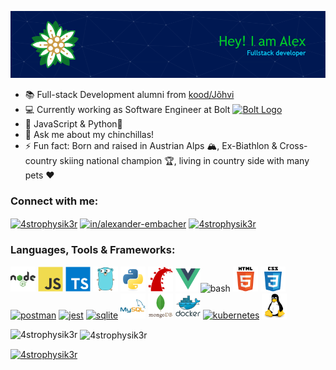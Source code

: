 ![Banner-Image](github-header-image.png)

- 📚 Full-stack Development alumni from [kood/Jõhvi](https://kood.tech)
- 💻 Currently working as Software Engineer at Bolt <a href="https://bolt.eu/" target="_blank" rel="noreferrer"><img src="https://encrypted-tbn0.gstatic.com/images?q=tbn:ANd9GcQx1H_B-JOAdeOsG_CAW4uMloqDrinyzwo8cw&s" alt="Bolt Logo" width="20" height="20" style="background-color: transparent;"/></a>
- 🌱 JavaScript & Python🐍
- 💬 Ask me about my chinchillas!
- ⚡ Fun fact: Born and raised in Austrian Alps 🏔️, Ex-Biathlon & Cross-country skiing national champion 🏆, living in country side with many pets ❤️

<h3 align="left">Connect with me:</h3>
<p align="left">
<a href="https://github.com/4strophysik3r" target="blank"><img align="center" src="https://raw.githubusercontent.com/rahuldkjain/github-profile-readme-generator/master/src/images/icons/Social/github.svg" alt="4strophysik3r" height="40" width="40" style="background-color: transparent;"/></a>
<a href="https://linkedin.com/in/in/alexander-embacher" target="blank"><img align="center" src="https://raw.githubusercontent.com/rahuldkjain/github-profile-readme-generator/master/src/images/icons/Social/linked-in-alt.svg" alt="in/alexander-embacher" height="40" width="40" style="background-color: transparent;"/></a>
<a href="https://dev.to/4strophysik3r" target="blank"><img align="center" src="https://raw.githubusercontent.com/rahuldkjain/github-profile-readme-generator/master/src/images/icons/Social/devto.svg" alt="4strophysik3r" height="40" width="40" style="background-color: transparent;"/></a>
</p>

<h3 align="left">Languages, Tools & Frameworks:</h3>
<p align="left"> 
<a href="https://nodejs.org" target="_blank" rel="noreferrer"><img src="https://raw.githubusercontent.com/devicons/devicon/master/icons/nodejs/nodejs-original-wordmark.svg" alt="nodejs" width="40" height="40" style="background-color: transparent;"/></a> 
<a href="https://developer.mozilla.org/en-US/docs/Web/JavaScript" target="_blank" rel="noreferrer"><img src="https://raw.githubusercontent.com/devicons/devicon/master/icons/javascript/javascript-original.svg" alt="javascript" width="40" height="40" style="background-color: transparent;"/></a>
<a href="https://www.typescriptlang.org/" target="_blank" rel="noreferrer"><img src="https://raw.githubusercontent.com/devicons/devicon/master/icons/typescript/typescript-original.svg" alt="typescript" width="40" height="40" style="background-color: transparent;"/></a> 
<a href="https://golang.org" target="_blank" rel="noreferrer"><img src="https://raw.githubusercontent.com/devicons/devicon/master/icons/go/go-original.svg" alt="go" width="40" height="40" style="background-color: transparent;"/></a>
<a href="https://www.python.org/" target="_blank" rel="noreferrer"><img src="https://github.com/devicons/devicon/blob/master/icons/python/python-original.svg" alt="python" width="40" height="40" style="background-color: transparent;"/></a>
<a href="https://rubyonrails.org/" target="_blank" rel="noreferrer"><img src="https://raw.githubusercontent.com/devicons/devicon/master/icons/rails/rails-plain.svg" alt="ruby-on-rails" width="40" height="40" style="background-color: transparent;"/></a>
<a href="https://vuejs.org/" target="_blank" rel="noreferrer"><img src="https://github.com/devicons/devicon/blob/master/icons/vuejs/vuejs-original.svg" alt="vue" width="40" height="40" style="background-color: transparent;"/></a
<a href="https://www.gnu.org/software/bash/" target="_blank" rel="noreferrer"><img src="https://www.vectorlogo.zone/logos/gnu_bash/gnu_bash-icon.svg" alt="bash" width="40" height="40" style="background-color: transparent;"/></a> 
<a href="https://www.w3.org/html/" target="_blank" rel="noreferrer"><img src="https://raw.githubusercontent.com/devicons/devicon/master/icons/html5/html5-original-wordmark.svg" alt="html5" width="40" height="40" style="background-color: transparent;"/></a> 
<a href="https://www.w3schools.com/css/" target="_blank" rel="noreferrer"><img src="https://raw.githubusercontent.com/devicons/devicon/master/icons/css3/css3-original-wordmark.svg" alt="css3" width="40" height="40" style="background-color: transparent;"/></a> 
<a href="https://postman.com" target="_blank" rel="noreferrer"><img src="https://www.vectorlogo.zone/logos/getpostman/getpostman-icon.svg" alt="postman" width="40" height="40" style="background-color: transparent;"/></a> 
<a href="https://jestjs.io" target="_blank" rel="noreferrer"><img src="https://www.vectorlogo.zone/logos/jestjsio/jestjsio-icon.svg" alt="jest" width="40" height="40" style="background-color: transparent;"/></a> 
<a href="https://www.sqlite.org/" target="_blank" rel="noreferrer"><img src="https://www.vectorlogo.zone/logos/sqlite/sqlite-icon.svg" alt="sqlite" width="40" height="40" style="background-color: transparent;"/></a> 
<a href="https://www.mysql.com/" target="_blank" rel="noreferrer"><img src="https://raw.githubusercontent.com/devicons/devicon/master/icons/mysql/mysql-original-wordmark.svg" alt="mysql" width="40" height="40" style="background-color: transparent;"/></a> 
<a href="https://www.mongodb.com/" target="_blank" rel="noreferrer"><img src="https://raw.githubusercontent.com/devicons/devicon/master/icons/mongodb/mongodb-original-wordmark.svg" alt="mongodb" width="40" height="40" style="background-color: transparent;"/></a> 
<a href="https://www.docker.com/" target="_blank" rel="noreferrer"><img src="https://raw.githubusercontent.com/devicons/devicon/master/icons/docker/docker-original-wordmark.svg" alt="docker" width="40" height="40" style="background-color: transparent;"/></a> 
<a href="https://kubernetes.io" target="_blank" rel="noreferrer"><img src="https://www.vectorlogo.zone/logos/kubernetes/kubernetes-icon.svg" alt="kubernetes" width="40" height="40" style="background-color: transparent;"/></a> 
<a href="https://www.linux.org/" target="_blank" rel="noreferrer"><img src="https://raw.githubusercontent.com/devicons/devicon/master/icons/linux/linux-original.svg" alt="linux" width="40" height="40" style="background-color: transparent;"/></a>
</p>

<p><img align="left" src="https://github-readme-stats.vercel.app/api/top-langs?username=4strophysik3r&show_icons=true&locale=en&layout=compact" alt="4strophysik3r" /></p>

<p>&nbsp;<img align="center" src="https://github-readme-stats.vercel.app/api?username=4strophysik3r&show_icons=true&rank_icon=github&locale=en&show=prs_merged,prs_merged_percentage&include_all_commits=true" alt="4strophysik3r" /></p>

<p align="left"><a href="https://github.com/ryo-ma/github-profile-trophy"><img src="https://github-profile-trophy.vercel.app/?username=4strophysik3r&column=4&margin-w=15&margin-h=5" alt="4strophysik3r" /></a></p>
